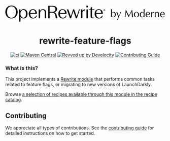 <p align="center">
  <a href="https://docs.openrewrite.org">
    <picture>
      <source media="(prefers-color-scheme: dark)" srcset="https://github.com/openrewrite/rewrite/raw/main/doc/logo-oss-dark.svg">
      <source media="(prefers-color-scheme: light)" srcset="https://github.com/openrewrite/rewrite/raw/main/doc/logo-oss-light.svg">
      <img alt="OpenRewrite Logo" src="https://github.com/openrewrite/rewrite/raw/main/doc/logo-oss-light.svg" width='600px'>
    </picture>
  </a>
</p>

<div align="center">
  <h1>rewrite-feature-flags</h1>
</div>

<div align="center">

<!-- Keep the gap above this line, otherwise they won't render correctly! -->
[![ci](https://github.com/openrewrite/rewrite-feature-flags/actions/workflows/ci.yml/badge.svg)](https://github.com/openrewrite/rewrite-feature-flags/actions/workflows/ci.yml)
[![Maven Central](https://img.shields.io/maven-central/v/org.openrewrite.recipe/rewrite-feature-flags.svg)](https://mvnrepository.com/artifact/org.openrewrite.recipe/rewrite-feature-flags)
[![Revved up by Develocity](https://img.shields.io/badge/Revved%20up%20by-Develocity-06A0CE?logo=Gradle&labelColor=02303A)](https://ge.openrewrite.org/scans)
[![Contributing Guide](https://img.shields.io/badge/Contributing-Guide-informational)](https://github.com/openrewrite/.github/blob/main/CONTRIBUTING.md)
</div>

### What is this?

This project implements a [Rewrite module](https://github.com/openrewrite/rewrite) that performs common tasks related to feature flags, or migrating to new versions of LaunchDarkly.  

Browse [a selection of recipes available through this module in the recipe catalog](https://docs.openrewrite.org/recipes/featureflags).

## Contributing

We appreciate all types of contributions. See the [contributing guide](https://github.com/openrewrite/.github/blob/main/CONTRIBUTING.md) for detailed instructions on how to get started.
